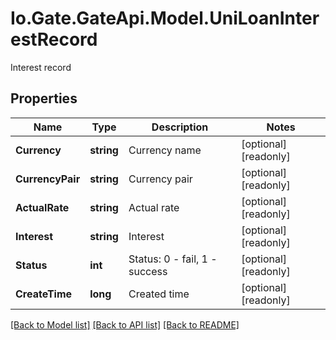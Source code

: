 
# Io.Gate.GateApi.Model.UniLoanInterestRecord

Interest record

## Properties

Name | Type | Description | Notes
------------ | ------------- | ------------- | -------------
**Currency** | **string** | Currency name | [optional] [readonly] 
**CurrencyPair** | **string** | Currency pair | [optional] [readonly] 
**ActualRate** | **string** | Actual rate | [optional] [readonly] 
**Interest** | **string** | Interest | [optional] [readonly] 
**Status** | **int** | Status: 0 - fail, 1 - success | [optional] [readonly] 
**CreateTime** | **long** | Created time | [optional] [readonly] 

[[Back to Model list]](../README.md#documentation-for-models)
[[Back to API list]](../README.md#documentation-for-api-endpoints)
[[Back to README]](../README.md)
